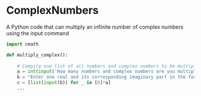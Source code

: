 # ComplexNumbers
A Python code that can multiply an infinite number of complex numbers using the input command
```python
import cmath

def multiply_complex():
   
    # Compile one list of all numbers and complex numbers to be multiplied
    a = int(input('How many numbers and complex numbers are you multiplying? : '))
    b = "Enter one real and its corresponding imaginary part in the format R,I\n(for absent real or imaginary part, enter '0', as in R,0 or 0,I) : "
    c = [list(input(b)) for _ in [0]*a]
    ...
```

